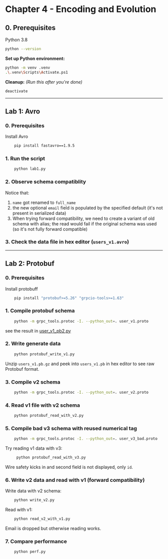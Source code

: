 # Chapter 4 - Encoding and Evolution

## 0. Prerequisites
Python 3.8
```bash
python --version
```

**Set up Python environment:**
```bash
python -m venv .venv
.\.venv\Scripts\Activate.ps1
```

**Cleanup:**
*(Run this after you're done)*
```bash
deactivate
```

---

## Lab 1: Avro

### 0. Prerequisites
Install Avro
```bash
    pip install fastavro==1.9.5
```

### 1. Run the script
```bash
    python lab1.py
```

### 2. Observe schema compatiblity

Notice that:
1. `name` got renamed to `full_name`
2. the new optional `email` field is populated by the specified default (it's not present in serialized data)
3. When trying forward compatibility, we need to create a variant of old schema with alias; the read would fail if the original schema was used (so it's not fully forward compatible)

### 3. Check the data file in hex editor (`users_v1.avro`)

---

## Lab 2: Protobuf

### 0. Prerequisites
Install protobuff
```bash
    pip install "protobuf>=5.26" "grpcio-tools>=1.63"
```

### 1. Compile protobuf schema
```bash
    python -m grpc_tools.protoc -I. --python_out=. user_v1.proto
```
see the result in [user_v1_pb2.py](user_v1_pb2.py)

### 2. Write generate data

```bash
    python protobuf_write_v1.py
```

Unzip `users_v1.pb.gz` and peek into `users_v1.pb` in hex editor to see raw Protobuf format.

###

### 3. Compile v2 schema

```bash
    python -m grpc_tools.protoc -I. --python_out=. user_v2.proto
```

### 4. Read v1 file with v2 schema

```bash
    python protobuf_read_with_v2.py
```

### 5. Compile bad v3 schema with reused numerical tag

```bash
    python -m grpc_tools.protoc -I. --python_out=. user_v3_bad.proto
```

Try reading v1 data with v3:
```bash
     python protobuf_read_with_v3.py
```

Wire safety kicks in and second field is not displayed, only `id`.

### 6. Write v2 data and read with v1 (forward compatibility)

Write data with v2 schema:
```bash
    python write_v2.py
```

Read with v1:
```bash
    python read_v2_with_v1.py
```

Email is dropped but otherwise reading works.

### 7. Compare performance

```bash
    python perf.py
```
